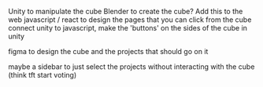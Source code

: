 Unity to manipulate the cube
Blender to create the cube?
Add this to the web
javascript / react to design the pages that you can click from the cube
connect unity to javascript, make the 'buttons' on the sides of the cube in unity

figma to design the cube and the projects that should go on it

maybe a sidebar to just select the projects without interacting with the cube (think tft start voting)